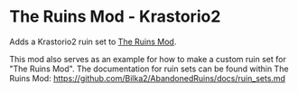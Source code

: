 # The Ruins Mod - Krastorio2

Adds a Krastorio2 ruin set to [The Ruins Mod](https://github.com/Bilka2/AbandonedRuins).

This mod also serves as an example for how to make a custom ruin set for "The Ruins Mod". The documentation for ruin sets can be found within The Ruins Mod: https://github.com/Bilka2/AbandonedRuins/docs/ruin_sets.md

